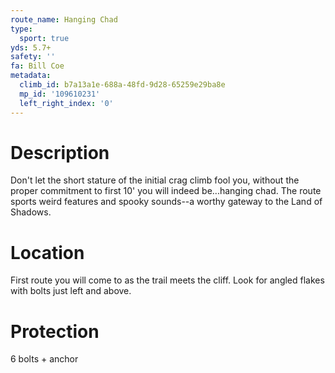 ```yaml
---
route_name: Hanging Chad
type:
  sport: true
yds: 5.7+
safety: ''
fa: Bill Coe
metadata:
  climb_id: b7a13a1e-688a-48fd-9d28-65259e29ba8e
  mp_id: '109610231'
  left_right_index: '0'
---
```

# Description
Don't let the short stature of the initial crag climb fool you, without the proper commitment to first 10' you will indeed be...hanging chad. The route sports weird features and spooky sounds--a worthy gateway to the Land of Shadows.

# Location
First route you will come to as the trail meets the cliff. Look for angled flakes with bolts just left and above.

# Protection
6 bolts + anchor
